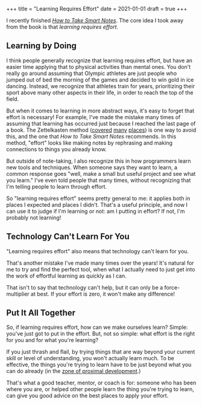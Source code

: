 +++
title = "Learning Requires Effort"
date = 2021-01-01
draft = true
+++

I recently finished [*How to Take Smart Notes*](https://takesmartnotes.com).
The core idea I took away from the book is that *learning requires effort*.

## Learning by Doing

I think people generally recognize that learning requires effort, but have an easier time applying that to physical activities than mental ones.
You don't really go around assuming that Olympic athletes are just people who jumped out of bed the morning of the games and decided to win gold in ice dancing.
Instead, we recognize that athletes train for years, prioritizing their sport above many other aspects in their life, in order to reach the top of the field.

But when it comes to learning in more abstract ways, it's easy to forget that effort is necessary!
For example, I've made the mistake many times of assuming that learning has occurred just because I reached the last page of a book.
The Zettelkasten method ([covered](https://zettelkasten.de/posts/overview/) [many](https://www.fastcompany.com/90535318/this-simple-but-powerful-analog-method-will-rocket-your-productivity) [places](https://writingcooperative.com/zettelkasten-how-one-german-scholar-was-so-freakishly-productive-997e4e0ca125)) is one way to avoid this, and the one that *How to Take Smart Notes* recommends.
In this method, "effort" looks like making notes by rephrasing and making connections to things you already know.

But outside of note-taking, I also recognize this in how programmers learn new tools and techniques.
When someone says they want to learn, a common response goes "well, make a small but useful project and see what you learn."
I've even told people that many times, without recognizing that I'm telling people to learn through effort.

So "learning requires effort" seems pretty general to me: it applies both in places I expected and places I didn't.
That's a useful principle, and now I can use it to judge if I'm learning or not: am I putting in effort?
If not, I'm probably not learning!

## Technology Can't Learn For You

"Learning requires effort" also means that technology can't learn for you.

That's another mistake I've made many times over the years!
It's natural for me to try and find the perfect tool, when what I actually need to just get into the work of effortful learning as quickly as I can.

That isn't to say that technology can't help, but it can only be a force-multiplier at best.
If your effort is zero, it won't make any difference!

## Put It All Together

So, if learning requires effort, how can we make ourselves learn?
Simple: you've just got to put in the effort.
But, not so simple: what effort is the right for you and for what you're learning?

If you just thrash and flail, by trying things that are way beyond your current skill or level of understanding, you won't actually learn much.
To be effective, the things you're trying to learn have to be just beyond what you can do already (in the [zone of proximal development](https://en.wikipedia.org/wiki/Zone_of_proximal_development).)

That's what a good teacher, mentor, or coach is for: someone who has been where you are, or helped other people learn the thing you're trying to learn, can give you good advice on the best places to apply your effort.
